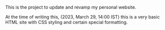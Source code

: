 This is the project to update and revamp my personal website.

At the time of writing this, (2023, March 29, 14:00 IST) this is a very basic HTML site with CSS styling and certain special formatting.